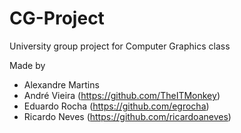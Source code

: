 # CG-Project
University group project for Computer Graphics class

Made by

- Alexandre Martins
- André Vieira (https://github.com/TheITMonkey)
- Eduardo Rocha (https://github.com/egrocha)
- Ricardo Neves (https://github.com/ricardoaneves)
